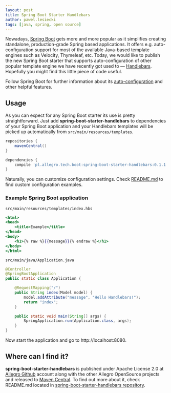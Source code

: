 ```yaml
---
layout: post
title: Spring Boot Starter Handlebars
author: pawel.lesiecki
tags: [java, spring, open source]
---
```


Nowadays, [Spring Boot](http://projects.spring.io/spring-boot/) gets more and more popular as it simplifies creating standalone, production-grade Spring based
applications. It offers e.g. auto-configuration support for most of the available Java-based template engines
such as Velocity, Thymeleaf, etc. Today, we would like to publish the new Spring Boot starter that supports
auto-configuration of other popular template engine we have recently got used to —
[Handlebars](https://github.com/jknack/handlebars.java). Hopefully you might find this little piece of code useful.

Follow Spring Boot for further information about its [auto-configuration](http://docs.spring.io/spring-boot/docs/current/reference/htmlsingle/#using-boot-auto-configuration)
and other helpful features.

## Usage

As you can expect for any Spring Boot starter its use is pretty straightforward. Just add
**spring-boot-starter-handlebars** to dependencies of your Spring Boot application and your Handlebars templates will be
picked up automatically from `src/main/resources/templates`.

```groovy
repositories {
    mavenCentral()
}

dependencies {
    compile 'pl.allegro.tech.boot:spring-boot-starter-handlebars:0.1.1'
}
```

Naturally, you can customize configuration settings. Check
[README.md](https://github.com/allegro/spring-boot-starter-handlebars/blob/master/README.md) to find custom
configuration examples.

### Example Spring Boot application

`src/main/resources/templates/index.hbs`

```handlebars
<html>
<head>
    <title>Example</title>
</head>
<body>
    <h1>{% raw %}{{message}}{% endraw %}</h1>
</body>
</html>
```

`src/main/java/Application.java`

```java
@Controller
@SpringBootApplication
public static class Application {

    @RequestMapping("/")
    public String index(Model model) {
        model.addAttribute("message", "Hello Handlebars!");
        return "index";
    }

    public static void main(String[] args) {
        SpringApplication.run(Application.class, args);
    }
}
```
Now start the application and go to http://localhost:8080.

## Where can I find it?

**spring-boot-starter-handlebars** is published under Apache License 2.0 at [Allegro Github](https://github.com/allegro)
account along with the other Allegro OpenSource projects and released to [Maven Central](http://search.maven.org/#artifactdetails|pl.allegro.tech.boot|spring-boot-starter-handlebars|0.1.0|jar).
To find out more about it, check README.md located in [spring-boot-starter-handlebars repository](https://github.com/allegro/spring-boot-starter-handlebars).
